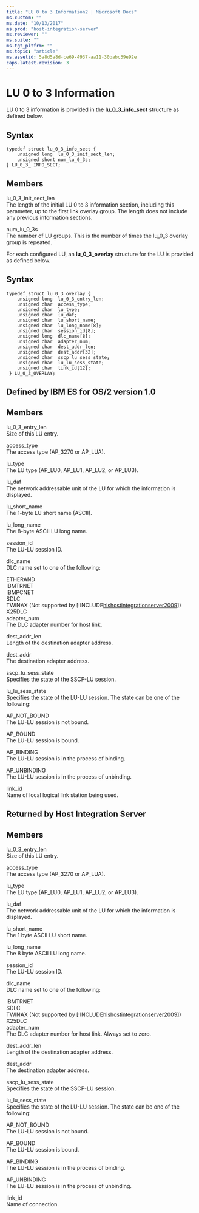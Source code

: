 ```yaml
---
title: "LU 0 to 3 Information2 | Microsoft Docs"
ms.custom: ""
ms.date: "10/13/2017"
ms.prod: "host-integration-server"
ms.reviewer: ""
ms.suite: ""
ms.tgt_pltfrm: ""
ms.topic: "article"
ms.assetid: 5a8d5a8d-ce69-4937-aa11-30babc39e92e
caps.latest.revision: 3
---
```

# LU 0 to 3 Information
LU 0 to 3 information is provided in the **lu_0_3_info_sect** structure as defined below.  
  
## Syntax  
  
```  
typedef struct lu_0_3_info_sect {  
    unsigned long  lu_0_3_init_sect_len;  
    unsigned short num_lu_0_3s;  
} LU_0_3_ INFO_SECT;  
```  
  
## Members  
 lu_0_3_init_sect_len  
 The length of the initial LU 0 to 3 information section, including this parameter, up to the first link overlay group. The length does not include any previous information sections.  
  
 num_lu_0_3s  
 The number of LU groups. This is the number of times the lu_0_3 overlay group is repeated.  
  
 For each configured LU, an **lu_0_3_overlay** structure for the LU is provided as defined below.  
  
## Syntax  
  
```  
typedef struct lu_0_3_overlay {  
    unsigned long  lu_0_3_entry_len;  
    unsigned char  access_type;  
    unsigned char  lu_type;  
    unsigned char  lu_daf;  
    unsigned char  lu_short_name;  
    unsigned char  lu_long_name[8];  
    unsigned char  session_id[8];  
    unsigned long  dlc_name[8];  
    unsigned char  adapter_num;  
    unsigned char  dest_addr_len;  
    unsigned char  dest_addr[32];  
    unsigned char  sscp_lu_sess_state;  
    unsigned char  lu_lu_sess_state;  
    unsigned char  link_id[12];  
 } LU_0_3_OVERLAY;  
```  
  
## Defined by IBM ES for OS/2 version 1.0  
  
## Members  
 lu_0_3_entry_len  
 Size of this LU entry.  
  
 access_type  
 The access type (AP_3270 or AP_LUA).  
  
 lu_type  
 The LU type (AP_LU0, AP_LU1, AP_LU2, or AP_LU3).  
  
 lu_daf  
 The network addressable unit of the LU for which the information is displayed.  
  
 lu_short_name  
 The 1-byte LU short name (ASCII).  
  
 lu_long_name  
 The 8-byte ASCII LU long name.  
  
 session_id  
 The LU-LU session ID.  
  
 dlc_name  
 DLC name set to one of the following:  
  
 ETHERAND  
  IBMTRNET  
  IBMPCNET  
  SDLC  
  TWINAX (Not supported by [!INCLUDE[hishostintegrationserver2009](../core/includes/hishostintegrationserver2009-md.md)])  
  X25DLC  
  adapter_num  
 The DLC adapter number for host link.  
  
 dest_addr_len  
 Length of the destination adapter address.  
  
 dest_addr  
 The destination adapter address.  
  
 sscp_lu_sess_state  
 Specifies the state of the SSCP-LU session.  
  
 lu_lu_sess_state  
 Specifies the state of the LU-LU session. The state can be one of the following:  
  
 AP_NOT_BOUND  
 The LU-LU session is not bound.  
  
 AP_BOUND  
 The LU-LU session is bound.  
  
 AP_BINDING  
 The LU-LU session is in the process of binding.  
  
 AP_UNBINDING  
 The LU-LU session is in the process of unbinding.  
  
 link_id  
 Name of local logical link station being used.  
  
## Returned by Host Integration Server  
  
## Members  
 lu_0_3_entry_len  
 Size of this LU entry.  
  
 access_type  
 The access type (AP_3270 or AP_LUA).  
  
 lu_type  
 The LU type (AP_LU0, AP_LU1, AP_LU2, or AP_LU3).  
  
 lu_daf  
 The network addressable unit of the LU for which the information is displayed.  
  
 lu_short_name  
 The 1 byte ASCII LU short name.  
  
 lu_long_name  
 The 8 byte ASCII LU long name.  
  
 session_id  
 The LU-LU session ID.  
  
 dlc_name  
 DLC name set to one of the following:  
  
 IBMTRNET  
  SDLC  
  TWINAX (Not supported by [!INCLUDE[hishostintegrationserver2009](../core/includes/hishostintegrationserver2009-md.md)])  
  X25DLC  
  adapter_num  
 The DLC adapter number for host link. Always set to zero.  
  
 dest_addr_len  
 Length of the destination adapter address.  
  
 dest_addr  
 The destination adapter address.  
  
 sscp_lu_sess_state  
 Specifies the state of the SSCP-LU session.  
  
 lu_lu_sess_state  
 Specifies the state of the LU-LU session. The state can be one of the following:  
  
 AP_NOT_BOUND  
 The LU-LU session is not bound.  
  
 AP_BOUND  
 The LU-LU session is bound.  
  
 AP_BINDING  
 The LU-LU session is in the process of binding.  
  
 AP_UNBINDING  
 The LU-LU session is in the process of unbinding.  
  
 link_id  
 Name of connection.